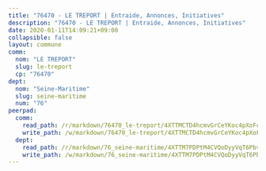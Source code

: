 ```yaml
---
title: "76470 - LE TREPORT | Entraide, Annonces, Initiatives"
description: "76470 - LE TREPORT | Entraide, Annonces, Initiatives"
date: 2020-01-11T14:09:21+09:00
collapsible: false
layout: commune
comm:
  nom: "LE TREPORT"
  slug: le-treport
  cp: "76470"
dept:
  nom: "Seine-Maritime"
  slug: seine-maritime
  num: "76"
peerpad:
  comm:
    read_path: /r/markdown/76470_le-treport/4XTTMCTD4hcmvGrCeYKoc4pXoFcveGcTDdMNtFvhyWebMnEVk
    write_path: /w/markdown/76470_le-treport/4XTTMCTD4hcmvGrCeYKoc4pXoFcveGcTDdMNtFvhyWebMnEVk-K3TgULFWzGpd9yfaRhE8ho2KYC1MSgRaCcSrDrjuzbkRQ1pDEYSrkM9BgsuNYGDm4SFkwH2R1mdNYvrdQrsWBeYwDwaUExpamgxcJgdBxwUiknXTngmitve4XkRVXRyvw9Lredg2
  dept:
    read_path: /r/markdown/76_seine-maritime/4XTTM7PDPtM4CVQoDyyVqT6Pbvj1SVtndpXJdTDsc7xwdMTdt
    write_path: /w/markdown/76_seine-maritime/4XTTM7PDPtM4CVQoDyyVqT6Pbvj1SVtndpXJdTDsc7xwdMTdt-K3TgUmo7Qwp8ZQz8qKFjC8WCY27ypEpX2c8BXeSV9rrPY1zRZn2SrYwkBXF8VnHkcepiXsccFfKHYuT2JNgSMXxLRaUGRu6o5B3BB15nZxEho97cTz3yC4eRTX4hZM1hcyAZrn8r
---
```


